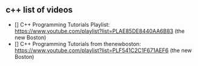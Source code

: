 ## c++ list of videos

* [] C++ Programming Tutorials Playlist: https://www.youtube.com/playlist?list=PLAE85DE8440AA6B83 (the new Boston)
* [] C++ Programming Tutorials from thenewboston: https://www.youtube.com/playlist?list=PLF541C2C1F671AEF6 (the new Boston)
